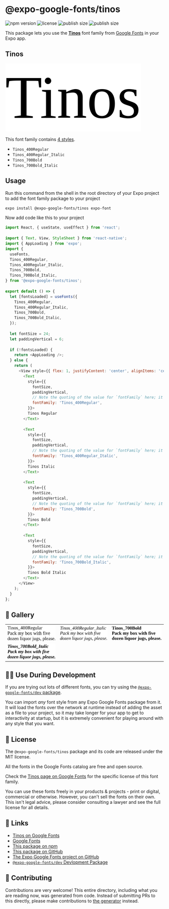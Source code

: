 # @expo-google-fonts/tinos

![npm version](https://flat.badgen.net/npm/v/@expo-google-fonts/tinos)
![license](https://flat.badgen.net/github/license/expo/google-fonts)
![publish size](https://flat.badgen.net/packagephobia/install/@expo-google-fonts/tinos)
![publish size](https://flat.badgen.net/packagephobia/publish/@expo-google-fonts/tinos)

This package lets you use the [**Tinos**](https://fonts.google.com/specimen/Tinos) font family from [Google Fonts](https://fonts.google.com/) in your Expo app.

## Tinos

![Tinos](./font-family.png)

This font family contains [4 styles](#-gallery).

- `Tinos_400Regular`
- `Tinos_400Regular_Italic`
- `Tinos_700Bold`
- `Tinos_700Bold_Italic`

## Usage

Run this command from the shell in the root directory of your Expo project to add the font family package to your project
```sh
expo install @expo-google-fonts/tinos expo-font
```

Now add code like this to your project
```js
import React, { useState, useEffect } from 'react';

import { Text, View, StyleSheet } from 'react-native';
import { AppLoading } from 'expo';
import {
  useFonts,
  Tinos_400Regular,
  Tinos_400Regular_Italic,
  Tinos_700Bold,
  Tinos_700Bold_Italic,
} from '@expo-google-fonts/tinos';

export default () => {
  let [fontsLoaded] = useFonts({
    Tinos_400Regular,
    Tinos_400Regular_Italic,
    Tinos_700Bold,
    Tinos_700Bold_Italic,
  });

  let fontSize = 24;
  let paddingVertical = 6;

  if (!fontsLoaded) {
    return <AppLoading />;
  } else {
    return (
      <View style={{ flex: 1, justifyContent: 'center', alignItems: 'center' }}>
        <Text
          style={{
            fontSize,
            paddingVertical,
            // Note the quoting of the value for `fontFamily` here; it expects a string!
            fontFamily: 'Tinos_400Regular',
          }}>
          Tinos Regular
        </Text>

        <Text
          style={{
            fontSize,
            paddingVertical,
            // Note the quoting of the value for `fontFamily` here; it expects a string!
            fontFamily: 'Tinos_400Regular_Italic',
          }}>
          Tinos Italic
        </Text>

        <Text
          style={{
            fontSize,
            paddingVertical,
            // Note the quoting of the value for `fontFamily` here; it expects a string!
            fontFamily: 'Tinos_700Bold',
          }}>
          Tinos Bold
        </Text>

        <Text
          style={{
            fontSize,
            paddingVertical,
            // Note the quoting of the value for `fontFamily` here; it expects a string!
            fontFamily: 'Tinos_700Bold_Italic',
          }}>
          Tinos Bold Italic
        </Text>
      </View>
    );
  }
};

```

## 🔡 Gallery


||||
|-|-|-|
|![Tinos_400Regular](./Tinos_400Regular.ttf.png)|![Tinos_400Regular_Italic](./Tinos_400Regular_Italic.ttf.png)|![Tinos_700Bold](./Tinos_700Bold.ttf.png)||
|![Tinos_700Bold_Italic](./Tinos_700Bold_Italic.ttf.png)||||


## 👩‍💻 Use During Development

If you are trying out lots of different fonts, you can try using the [`@expo-google-fonts/dev` package](https://github.com/expo/google-fonts/tree/master/font-packages/dev#readme).

You can import *any* font style from any Expo Google Fonts package from it. It will load the fonts
over the network at runtime instead of adding the asset as a file to your project, so it may take longer
for your app to get to interactivity at startup, but it is extremely convenient
for playing around with any style that you want.

## 📖 License

The `@expo-google-fonts/tinos` package and its code are released under the MIT license.

All the fonts in the Google Fonts catalog are free and open source.

Check the [Tinos page on Google Fonts](https://fonts.google.com/specimen/Tinos) for the specific license of this font family.

You can use these fonts freely in your products & projects - print or digital, commercial or otherwise. However, you can't sell the fonts on their own. This isn't legal advice, please consider consulting a lawyer and see the full license for all details.

## 🔗 Links

- [Tinos on Google Fonts](https://fonts.google.com/specimen/Tinos)
- [Google Fonts](https://fonts.google.com/)
- [This package on npm](https://www.npmjs.com/package/@expo-google-fonts/tinos)
- [This package on GitHub](https://github.com/expo/google-fonts/tree/master/font-packages/tinos)
- [The Expo Google Fonts project on GitHub](https://github.com/expo/google-fonts)
- [`@expo-google-fonts/dev` Devlopment Package](https://github.com/expo/google-fonts/tree/master/font-packages/dev)

## 🤝 Contributing

Contributions are very welcome! This entire directory, including what you are reading now, was generated from code. Instead of submitting PRs to this directly, please make contributions to [the generator](https://github.com/expo/google-fonts/tree/master/packages/generator) instead.
